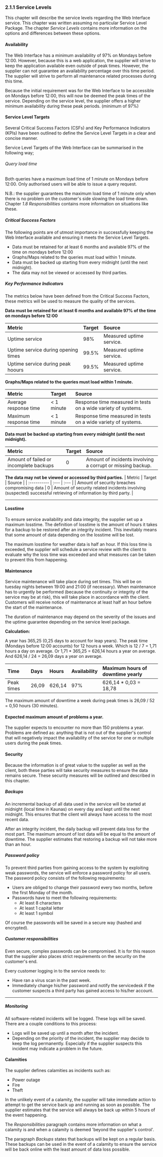 ### 2.1.1 Service Levels

This chapter will describe the service levels regarding the Web Interface service. This chapter was written assuming no particular Service Level Package. The chapter _Service Levels_ contains more information on the options and differences between these options.

#### Availability

The Web Interface has a minimum availability of 97% on Mondays before 12:00. However, because this is a web application, the supplier will strive to keep the application available even outside of peak times. However, the supplier can not guarantee an availability percentage over this time period. The supplier will strive to perform all maintenance related processes during this time.

Because the initial requirement was for the Web Interface to be accessible on Mondays before 12:00, this will now be deemed the peak times of the service. Depending on the service level, the supplier offers a higher minimum availability during these peak periods. (minimum of 97%)

#### Service Level Targets

Several Critical Success Factors (CSFs) and Key Performance Indicators (KPIs) have been outlined to define the Service Level Targets in a clear and concise manner.

Service Level Targets of the Web Interface can be summarised in the following way;

###### Query load time
Both queries have a maximum load time of 1 minute on Mondays before 12:00. Only authorised users will be able to issue a query request.   

N.B.: the supplier guarantees the maximum load time of 1 minute only when there is no problem on the customer's side slowing the load time down. Chapter _1.8 Responsibilities_ contains more information on situations like these.

##### Critical Success Factors

The following points are of utmost importance in successfully keeping the Web Interface available and ensuring it meets the Service Level Targets.

- Data must be retained for at least 6 months and available 97% of the time on mondays before 12:00
- Graphs/Maps related to the queries must load within 1 minute.
- Data must be backed up starting from every midnight (until the next midnight).
- The data may not be viewed or accessed by third parties.

##### Key Performance Indicators

The metrics below have been defined from the Critical Success Factors, these metrics will be used to measure the quality of the services.


__Data must be retained for at least 6 months and available 97% of the time on mondays before 12:00__

| Metric                              | Target | Source                   |
| :----------                         | :---   | :---                     |
| Uptime service                      | 98%    | Measured uptime service. |
| Uptime service during opening times | 99.5%  | Measured uptime service. |
| Uptime service during peak hoours   | 99.5%  | Measured uptime service. |

__Graphs/Maps related to the queries must load within 1 minute.__

| Metric                | Target     | Source                                                        |
| :----------           | :---       | :---                                                          |
| Average response time | < 1 minute | Response time measured in tests on a wide variety of systems. |
| Maximum response time | < 1 minute | Response time measured in tests on a wide variety of systems. |

__Data must be backed up starting from every midnight (until the next midnight).__

| Metric                                 | Target | Source                                                     |
| :----------                            | :---   | :---                                                       |
| Amount of failed or incomplete backups | 0      | Amount of incidents involving a corrupt or missing backup. |

__The data may not be viewed or accessed by third parties.__
| Metric                                        | Target | Source                                                                                                          |
| :----------                                   | :---   | :---                                                                                                            |
| Amount of security breaches compromising data | 0      | Amount of security related incidents involving (suspected) successful retrieving of information by third party. |

---

#### Losstime

To ensure service availability and data integrity, the supplier set up a maximum losstime. The definition of losstime is the amount of hours it takes for a backup to be restored after an integrity incident. This inevitably means that some amount of data depending on the losstime will be lost.

The maximum losstime for weather data is half an hour. If this loss time is exceeded, the supplier will schedule a service review with the client to evaluate why the loss time was exceeded and what measures can be taken to prevent this from happening.

#### Maintenance

Service maintenance will take place during set times. This will be on tuesday nights between 19:00 and 21:00 (if necessary). When maintenance has to urgently be performed (because the continuity or integrity of the service may be at risk), this will take place in accordance with the client. Customers will receive notice of maintenance at least half an hour before the start of the maintenance.

The duration of maintenance may depend on the severity of the issues and the uptime guarantee depending on the service level package.

__Calculation:__

A year has 365,25 (0,25 days to account for leap years).
The peak time (Mondays before 12:00 accounts) for 12 hours a week. Which is 12 / 7 = 1,71 hours a day on average. Or 1,71 * 365,25 = 626,14 hours a year on average. And 626,14 / 24 = 26,09 days a year on average.

| Time                  | Days   | Hours   | Availability | Maximum hours of downtime yearly |
| :---                  | :---   | :---    | :---         | :---                             |
| Peak times            | 26,09  | 626,14  | 97%          | 626,14 * 0,03 = 18,78            |

The maximum amount of downtime a week during peak times is 26,09 / 52 = 0,50 hours (30 minutes).

#### Expected maximum amount of problems a year.

The supplier expects to encounter no more than 150 problems a year. Problems are defined as: anything that is not out of the supplier's control that will negatively impact the availability of the service for one or multiple users during the peak times. 

#### Security

Because the information is of great value to the supplier as well as the client, both these parties will take security measures to ensure the data remains secure. These security measures will be outlined and described in this chapter.

##### Backups

An incremental backup of all data used in the service will be started at midnight (local time in Kaunas) on every day and kept until the next midnight. This ensures that the client will always have access to the most recent data.

After an integrity incident, the daily backup will prevent data loss for the most part. The maximum amount of lost data will be equal to the amount of downtime. The supplier estimates that restoring a backup will not take more than an hour. 

##### Password policy

To prevent third parties from gaining access to the system by exploiting weak passwords, the service will enforce a password policy for all users. The password policy consists of the following requirements:

- Users are obliged to change their password every two months, before the first Monday of the month.
- Passwords have to meet the following requirements:
	- At least 8 characters
	- At least 1 capital letter
	- At least 1 symbol

Of course the passwords will be saved in a secure way (hashed and encrypted).

##### Customer responsibilities 

Even secure, complex passwords can be compromised. It is for this reason that the supplier also places strict requirements on the security on the customer's end.

Every customer logging in to the service needs to:
- Have ran a virus scan in the past week.
- Immediately change his/her password and notify the servicedesk if the customer suspects a third party has gained access to his/her account.

---

##### Monitoring

All software-related incidents will be logged. These logs will be saved. There are a couple conditions to this process:

- Logs will be saved up until a month after the incident.
- Depending on the priority of the incident, the supplier may decide to keep the log permanently. Especially if the supplier suspects this incident may indicate a problem in the future.

#### Calamities

The supplier defines calamities as incidents such as:
- Power outage
- Fire
- Theft

In the unlikely event of a calamity, the supplier will take immediate action to attempt to get the service back up and running as soon as possible. The supplier estimates that the service will always be back up within 5 hours of the event happening.

The _Responsibilities_ paragraph contains more information on what a calamity is and when a calamity is deemed 'beyond the supplier's control'.

The paragraph _Backups_ states that backups will be kept on a regular basis. These backups can be used in the event of a calamity to ensure the service will be back online with the least amount of data loss possible.